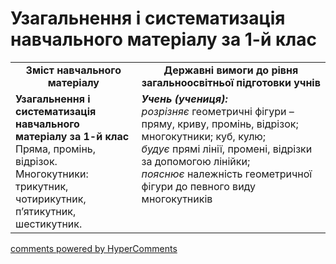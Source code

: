 <div id="hypercomments_widget" class="js-hypercomments-widget invisible"></div>

# Узагальнення і систематизація навчального матеріалу за 1-й клас
<table>
  <tr>
    <td width="40%" align="center"><b>Зміст навчального матеріалу<b></td>
    <td width="60%" align="center"><b>Державні вимоги до рівня загальноосвітньої підготовки учнів</b></td>
  </tr>
  <tr>
    <td width="40%" style="vertical-align:top !important;"><b>Узагальнення і систематизація навчального матеріалу за 1-й клас</b><br>
Пряма, промінь, відрізок.<br>
Многокутники: трикутник, чотирикутник, п’ятикутник, шестикутник.<br></td>
    <td width="60%" style="vertical-align:top !important;"><i><b>Учень (учениця):</b></i><br>
<i>розрізняє</i> геометричні фігури – пряму, криву, промінь, відрізок; многокутники; куб, кулю;<br>
<i>будує</i> прямі лінії, промені, відрізки за допомогою лінійки;<br>
<i>пояснює</i> належність геометричної фігури до певного виду многокутників<br></td>
  </tr>
</table>

<div class="js-hypercomments-container">
    <a href="http://hypercomments.com" class="hc-link" title="comments widget">comments powered by HyperComments</a>
</div>